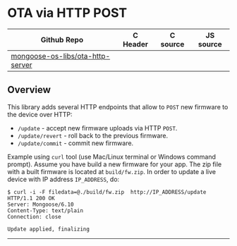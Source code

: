 # OTA via HTTP POST
| Github Repo | C Header | C source  | JS source |
| ----------- | -------- | --------  | ----------------- |
| [mongoose-os-libs/ota-http-server](https://github.com/mongoose-os-libs/ota-http-server) | [](https://github.com/mongoose-os-libs/ota-http-server/tree/master/include/) | &nbsp;  | &nbsp;         |



## Overview

This library adds several HTTP endpoints that allow to `POST` new firmware
to the device over HTTP:

- `/update` - accept new firmware uploads via HTTP `POST`.
- `/update/revert` - roll back to the previous firmware.
- `/update/commit` - commit new firmware.

Example using `curl` tool (use Mac/Linux terminal or Windows command prompt).
Assume you have build a new firmware for your app. The zip file with a
built firmware is located at `build/fw.zip`. In order to update a live
device with IP address `IP_ADDRESS`, do:

```
$ curl -i -F filedata=@./build/fw.zip  http://IP_ADDRESS/update
HTTP/1.1 200 OK
Server: Mongoose/6.10
Content-Type: text/plain
Connection: close

Update applied, finalizing
```


 ----- 
